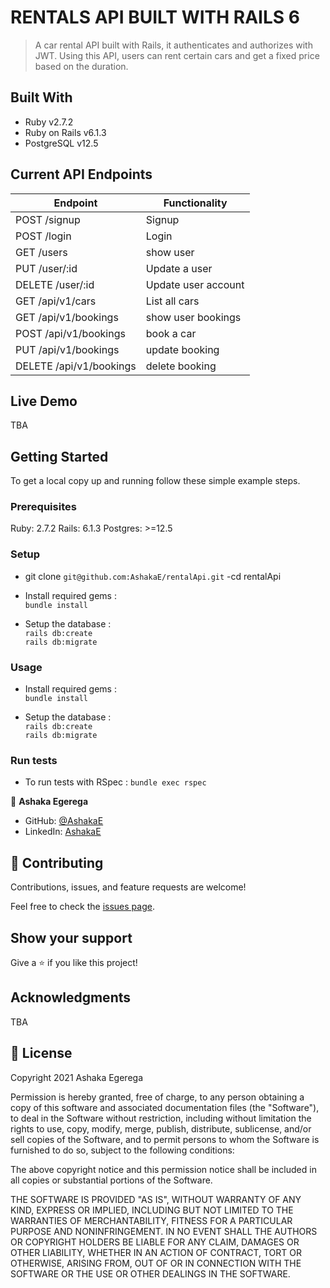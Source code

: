 # RENTALS API BUILT WITH RAILS 6

> A car rental API built with Rails, it authenticates and authorizes with JWT. Using this API, users can rent certain cars and get a fixed price based on the duration.

## Built With

- Ruby v2.7.2
- Ruby on Rails v6.1.3
- PostgreSQL v12.5

## Current API Endpoints

| Endpoint                | Functionality                |
|-------------------------|------------------------------|
| POST /signup            | Signup                       |
| POST /login             | Login                        |
| GET /users              | show user                    |
| PUT /user/:id           | Update a user                |
| DELETE /user/:id        | Update user account          |
| GET /api/v1/cars        | List all cars                |
| GET /api/v1/bookings    | show user bookings           |
| POST /api/v1/bookings   | book a car                   |
| PUT /api/v1/bookings    | update booking               |
| DELETE /api/v1/bookings | delete booking               |

## Live Demo

TBA

## Getting Started

To get a local copy up and running follow these simple example steps.

### Prerequisites

Ruby: 2.7.2
Rails: 6.1.3
Postgres: >=12.5

### Setup

- git clone `git@github.com:AshakaE/rentalApi.git`
-cd rentalApi

- Install required gems :<br>
`bundle install`

- Setup the database :<br>
`rails db:create`<br>
`rails db:migrate`


### Usage

- Install required gems :<br>
`bundle install`

- Setup the database :<br>
`rails db:create`<br>
`rails db:migrate`

### Run tests

- To run tests with RSpec :
`bundle exec rspec`

👤 **Ashaka Egerega**

- GitHub: [@AshakaE](git@github.com:AshakaE/rentalApi)
- LinkedIn: [AshakaE](https://www.linkedin.com/in/AshakaE/rentalApi/issues)

## 🤝 Contributing

Contributions, issues, and feature requests are welcome!

Feel free to check the [issues page](issues/).

## Show your support

Give a ⭐️ if you like this project!

## Acknowledgments

TBA

## 📝 License

Copyright 2021 Ashaka Egerega

Permission is hereby granted, free of charge, to any person obtaining a copy of this software and associated documentation files (the "Software"), to deal in the Software without restriction, including without limitation the rights to use, copy, modify, merge, publish, distribute, sublicense, and/or sell copies of the Software, and to permit persons to whom the Software is furnished to do so, subject to the following conditions:

The above copyright notice and this permission notice shall be included in all copies or substantial portions of the Software.

THE SOFTWARE IS PROVIDED "AS IS", WITHOUT WARRANTY OF ANY KIND, EXPRESS OR IMPLIED, INCLUDING BUT NOT LIMITED TO THE WARRANTIES OF MERCHANTABILITY, FITNESS FOR A PARTICULAR PURPOSE AND NONINFRINGEMENT. IN NO EVENT SHALL THE AUTHORS OR COPYRIGHT HOLDERS BE LIABLE FOR ANY CLAIM, DAMAGES OR OTHER LIABILITY, WHETHER IN AN ACTION OF CONTRACT, TORT OR OTHERWISE, ARISING FROM, OUT OF OR IN CONNECTION WITH THE SOFTWARE OR THE USE OR OTHER DEALINGS IN THE SOFTWARE.


